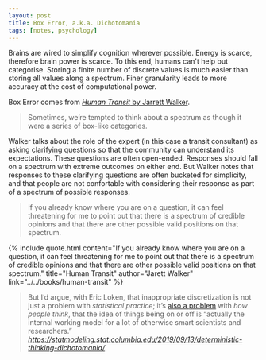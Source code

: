 ```yaml
---
layout: post
title: Box Error, a.k.a. Dichotomania
tags: [notes, psychology]
---
```


Brains are wired to simplify cognition wherever possible. Energy is scarce, therefore brain power is scarce.
To this end, humans can't help but categorise. Storing a finite number of discrete values is much easier than storing all values along a spectrum. Finer granularity leads to more accuracy at the cost of computational power.

Box Error comes from [*Human Transit* by Jarrett Walker](../../books/human-transit).

> Sometimes, we’re tempted to think about a spectrum as though it were a series of box-like categories.

Walker talks about the role of the expert (in this case a transit consultant) as asking clarifying questions so that the community can understand its expectations. These questions are often open-ended. Responses should fall on a spectrum with extreme outcomes on either end. But Walker notes that responses to these clarifying questions are often bucketed for simplicity, and that people are not confortable with considering their response as part of a spectrum of possible responses.

> If you already know where you are on a question, it can feel threatening for me to point out that there is a spectrum of credible opinions and that there are other possible valid positions on that spectrum.

{% include quote.html 
  content="If you already know where you are on a question, it can feel threatening for me to point out that there is a spectrum of credible opinions and that there are other possible valid positions on that spectrum." 
  title="Human Transit" 
  author="Jarett Walker"
  link="../../books/human-transit"
%}

<blockquote class="quoteback" darkmode="" data-title="Deterministic%20thinking%20(%E2%80%9Cdichotomania%E2%80%9D)%3A%20a%20problem%20in%20how%20we%20think%2C%20not%20just%20in%20how%20we%20act%20%7C%20Statistical%20Modeling%2C%20Causal%20Inference%2C%20and%20Social%20Science" data-author="" cite="https://statmodeling.stat.columbia.edu/2019/09/13/deterministic-thinking-dichotomania/">
But I’d argue, with Eric Loken, that inappropriate discretization is not just a problem with <em>statistical practice</em>; it’s <a href="https://statmodeling.stat.columbia.edu/2019/02/15/more-on-that-horrible-statistical-significance-grid/" target="_blank" rel="noopener">also a problem</a> with <em>how people think</em>, that the idea of things being on or off is “actually the internal working model for a lot of otherwise smart scientists and researchers.”
<footer> <cite><a href="https://statmodeling.stat.columbia.edu/2019/09/13/deterministic-thinking-dichotomania/">https://statmodeling.stat.columbia.edu/2019/09/13/deterministic-thinking-dichotomania/</a></cite></footer>
</blockquote>
<script note="" src="https://cdn.jsdelivr.net/gh/Blogger-Peer-Review/quotebacks@1/quoteback.js"></script>